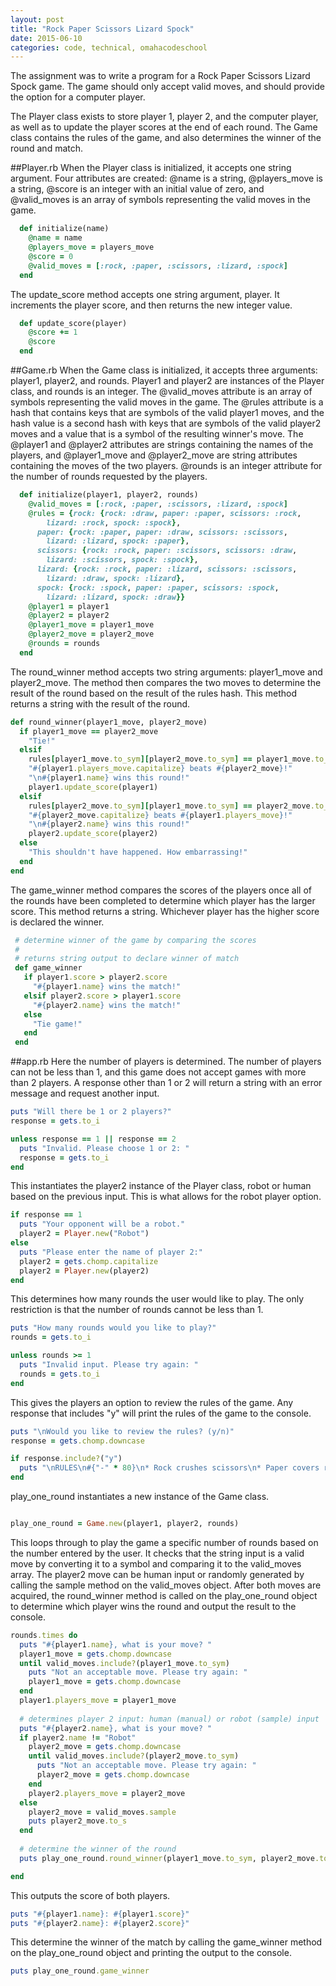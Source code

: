 ```yaml
---
layout: post
title: "Rock Paper Scissors Lizard Spock"
date: 2015-06-10
categories: code, technical, omahacodeschool
---
```


The assignment was to write a program for a Rock Paper Scissors Lizard Spock game. The game should only accept valid moves, and should provide the option for a computer player.

The Player class exists to store player 1, player 2, and the computer player, as well as to update the player scores at the end of each round. The Game class contains the rules of the game, and also determines the winner of the round and match.

##Player.rb
When the Player class is initialized, it accepts one string argument. Four attributes are created: @name is a string, @players\_move is a string, @score is an integer with an initial value of zero, and @valid\_moves is an array of symbols representing the valid moves in the game.

```ruby
  def initialize(name)
    @name = name
    @players_move = players_move
    @score = 0
    @valid_moves = [:rock, :paper, :scissors, :lizard, :spock]
  end
```

The update\_score method accepts one string argument, player. It increments the player score, and then returns the new integer value.

```ruby
  def update_score(player)
    @score += 1
    @score
  end  
```

##Game.rb
When the Game class is initialized, it accepts three arguments: player1, player2, and rounds. Player1 and player2 are instances of the Player class, and rounds is an integer. The @valid\_moves attribute is an array of symbols representing the valid moves in the game. The @rules attribute is a hash that contains keys that are symbols of the valid player1 moves, and the hash value is a second hash with keys that are symbols of the valid player2 moves and a value that is a symbol of the resulting winner's move. The @player1 and @player2 attributes are strings containing the names of the players, and @player1\_move and @player2\_move are string attributes containing the moves of the two players. @rounds is an integer attribute for the number of rounds requested by the players.

```ruby
  def initialize(player1, player2, rounds)
    @valid_moves = [:rock, :paper, :scissors, :lizard, :spock]
    @rules = {rock: {rock: :draw, paper: :paper, scissors: :rock,
        lizard: :rock, spock: :spock},
      paper: {rock: :paper, paper: :draw, scissors: :scissors,
        lizard: :lizard, spock: :paper},
      scissors: {rock: :rock, paper: :scissors, scissors: :draw,
        lizard: :scissors, spock: :spock},
      lizard: {rock: :rock, paper: :lizard, scissors: :scissors,
        lizard: :draw, spock: :lizard},
      spock: {rock: :spock, paper: :paper, scissors: :spock,
        lizard: :lizard, spock: :draw}}
    @player1 = player1
    @player2 = player2
    @player1_move = player1_move
    @player2_move = player2_move
    @rounds = rounds
  end
```
  
The round\_winner method accepts two string arguments: player1\_move and player2\_move. The method then compares the two moves to determine the result of the round based on the result of the rules hash. This method returns a string with the result of the round.

  ```ruby
  def round_winner(player1_move, player2_move)
    if player1_move == player2_move
      "Tie!"
    elsif
      rules[player1_move.to_sym][player2_move.to_sym] == player1_move.to_sym
      "#{player1.players_move.capitalize} beats #{player2_move}!"
      "\n#{player1.name} wins this round!"
      player1.update_score(player1)
    elsif 
      rules[player2_move.to_sym][player1_move.to_sym] == player2_move.to_sym
      "#{player2_move.capitalize} beats #{player1.players_move}!"
      "\n#{player2.name} wins this round!"
      player2.update_score(player2)
    else
      "This shouldn't have happened. How embarrassing!"
    end
  end
 ```
 
 The game\_winner method compares the scores of the players once all of the rounds have been completed to determine which player has the larger score. This method returns a string. Whichever player has the higher score is declared the winner.
 
 ```ruby
  # determine winner of the game by comparing the scores
  #
  # returns string output to declare winner of match
  def game_winner
    if player1.score > player2.score
      "#{player1.name} wins the match!" 
    elsif player2.score > player1.score
      "#{player2.name} wins the match!"
    else
      "Tie game!"
    end
  end
```

##app.rb
Here the number of players is determined. The number of players can not be less than 1, and this game does not accept games with more than 2 players. A response other than 1 or 2 will return a string with an error message and request another input.

```ruby
puts "Will there be 1 or 2 players?"
response = gets.to_i

unless response == 1 || response == 2
  puts "Invalid. Please choose 1 or 2: "
  response = gets.to_i
end 
```

This instantiates the player2 instance of the Player class, robot or human based on the previous input. This is what allows for the robot player option.

```ruby
if response == 1
  puts "Your opponent will be a robot."
  player2 = Player.new("Robot")
else
  puts "Please enter the name of player 2:"
  player2 = gets.chomp.capitalize
  player2 = Player.new(player2)
end
```

This determines how many rounds the user would like to play. The only restriction is that the number of rounds cannot be less than 1.

```ruby
puts "How many rounds would you like to play?"
rounds = gets.to_i

unless rounds >= 1
  puts "Invalid input. Please try again: "
  rounds = gets.to_i
end 
```

This gives the players an option to review the rules of the game. Any response that includes "y" will print the rules of the game to the console.

```ruby
puts "\nWould you like to review the rules? (y/n)"
response = gets.chomp.downcase

if response.include?("y")
  puts "\nRULES\n#{"-" * 80}\n* Rock crushes scissors\n* Paper covers rock\n* Scissors cuts paper\n* Rock crushes lizard\n* Lizard eats paper\n* Scissors decapitates lizard\n* Spock vaporizes rock\n* Paper disproves Spock\n* Spock smashes scissors\n#{"-" * 80}"
end
```

play\_one\_round instantiates a new instance of the Game class.

```ruby

play_one_round = Game.new(player1, player2, rounds)
```

This loops through to play the game a specific number of rounds based on the number entered by the user. It checks that the string input is a valid move by converting it to a symbol and comparing it to the valid\_moves array. The player2 move can be human input or randomly generated by calling the sample method on the valid\_moves object. After both moves are acquired, the round\_winner method is called on the play\_one\_round object to determine which player wins the round and output the result to the console.

```ruby
rounds.times do
  puts "#{player1.name}, what is your move? "
  player1_move = gets.chomp.downcase
  until valid_moves.include?(player1_move.to_sym)
    puts "Not an acceptable move. Please try again: "
    player1_move = gets.chomp.downcase
  end
  player1.players_move = player1_move
 
  # determines player 2 input: human (manual) or robot (sample) input
  puts "#{player2.name}, what is your move? "
  if player2.name != "Robot"
    player2_move = gets.chomp.downcase
    until valid_moves.include?(player2_move.to_sym)
      puts "Not an acceptable move. Please try again: "
      player2_move = gets.chomp.downcase
    end
    player2.players_move = player2_move
  else
    player2_move = valid_moves.sample
    puts player2_move.to_s
  end
 
  # determine the winner of the round
  puts play_one_round.round_winner(player1_move.to_sym, player2_move.to_sym)

end
```

This outputs the score of both players.

```ruby
puts "#{player1.name}: #{player1.score}"
puts "#{player2.name}: #{player2.score}"
```

This determine the winner of the match by calling the game\_winner method on the play\_one\_round object and printing the output to the console.

```ruby
puts play_one_round.game_winner
```